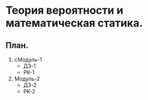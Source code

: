 # Теория вероятности и математическая статика.

## План.
<ol>
    <li>cМодуль-1
        <ul>
            <li> <a ref="https://github.com/mightyK1ngRichard/IU5/blob/main/Term-3/ТВиМС/Модуль-1/Homework-1.pdf"> ДЗ-1 </a>
            <li> <a ref=""> РК-1 </a>
        </ul>
    </li>
    <li> Модуль-2
        <ul>
            <li> <a ref=""> ДЗ-2 </a>
            <li> <a ref=""> РК-2 </a>
        </ul>
    </li>
</ol>
